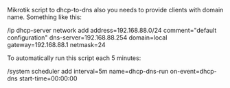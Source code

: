 Mikrotik script to dhcp-to-dns also you needs to provide clients with domain name.
Something like this:

/ip dhcp-server network
add address=192.168.88.0/24 comment="default configuration" dns-server=192.168.88.254 domain=local gateway=192.168.88.1 netmask=24

To automatically run this script each 5 minutes:

/system scheduler
add interval=5m name=dhcp-dns-run on-event=dhcp-dns start-time=00:00:00